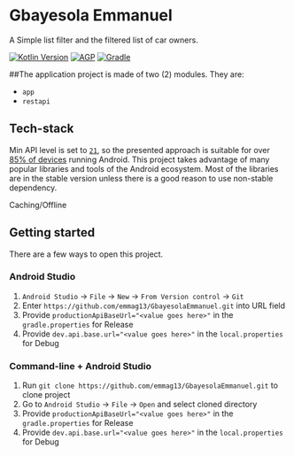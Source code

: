 # Gbayesola Emmanuel
A Simple list filter and the filtered list of car owners.

[![Kotlin Version](https://img.shields.io/badge/Kotlin-1.4.30-blue.svg)](https://kotlinlang.org)
[![AGP](https://img.shields.io/badge/AGP-4.1.2-blue?style=flat)](https://developer.android.com/studio/releases/gradle-plugin)
[![Gradle](https://img.shields.io/badge/Gradle-6.5.1-blue?style=flat)](https://gradle.org)


##The application project is made of two (2) modules. They are:
* `app`
* `restapi`

## Tech-stack
Min API level is set to [`21`](https://android-arsenal.com/api?level=21), so the presented approach is suitable for over
[85% of devices](https://developer.android.com/about/dashboards) running Android. This project takes advantage of many
popular libraries and tools of the Android ecosystem. Most of the libraries are in the stable version unless there is a
good reason to use non-stable dependency.

Caching/Offline

## Getting started

There are a few ways to open this project.

### Android Studio

1. `Android Studio` -> `File` -> `New` -> `From Version control` -> `Git`
2. Enter `https://github.com/emmag13/GbayesolaEmmanuel.git` into URL field
3. Provide `productionApiBaseUrl="<value goes here>"` in the `gradle.properties` for Release
4. Provide `dev.api.base.url="<value goes here>"` in the `local.properties` for Debug

### Command-line + Android Studio
1. Run `git clone https://github.com/emmag13/GbayesolaEmmanuel.git` to clone project
2. Go to `Android Studio` -> `File` -> `Open` and select cloned directory
3. Provide `productionApiBaseUrl="<value goes here>"` in the `gradle.properties` for Release
4. Provide `dev.api.base.url="<value goes here>"` in the `local.properties` for Debug
